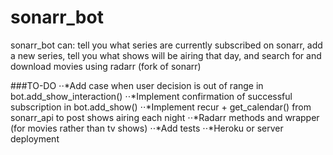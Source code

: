 # sonarr_bot

sonarr_bot can: tell you what series are currently subscribed on sonarr, add a new series, tell you what shows will be airing that day, and search for and download movies using radarr (fork of sonarr)

###TO-DO
⋅⋅*Add case when user decision is out of range in bot.add_show_interaction()
⋅⋅*Implement confirmation of successful subscription in bot.add_show()
⋅⋅*Implement recur + get_calendar() from sonarr_api to post shows airing each night
⋅⋅*Radarr methods and wrapper (for movies rather than tv shows)
⋅⋅*Add tests
⋅⋅*Heroku or server deployment

